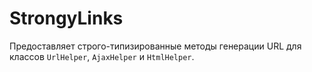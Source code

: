 StrongyLinks
==============

Предоставляет строго-типизированные методы генерации URL для классов `UrlHelper`, `AjaxHelper` и `HtmlHelper`.